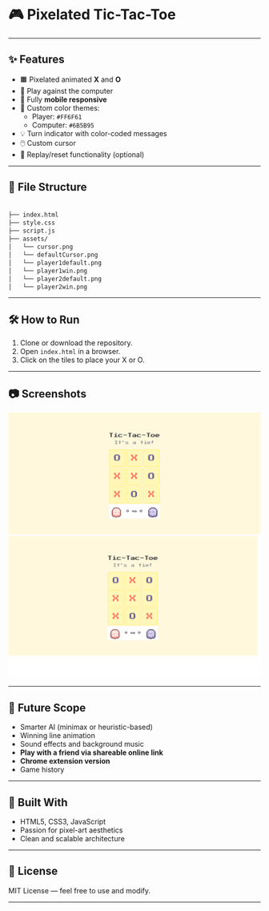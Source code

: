 ﻿# 🎮 Pixelated Tic-Tac-Toe
---

## ✨ Features

- 🟧 Pixelated animated **X** and **O**
- 🤖 Play against the computer
- 📱 Fully **mobile responsive**
- 🎨 Custom color themes:
  - Player: `#FF6F61`
  - Computer: `#6B5B95`
- 💡 Turn indicator with color-coded messages
- 🖱️ Custom cursor
- 🔁 Replay/reset functionality (optional)

---

## 📁 File Structure

```

├── index.html
├── style.css
├── script.js
├── assets/
│   └── cursor.png
│   └── defaultCursor.png
│   └── player1default.png
│   └── player1win.png
│   └── player2default.png
│   └── player2win.png
```
---

## 🛠 How to Run

1. Clone or download the repository.
2. Open `index.html` in a browser.
3. Click on the tiles to place your X or O.

---

## 📷 Screenshots


![Tie Game Board](./assets/screenshots/tieScreenshot.png)
![Player-1 win Game Board](./assets/screenshots/winScreenshot.png)

---

## 🚀 Future Scope

- Smarter AI (minimax or heuristic-based)
- Winning line animation
- Sound effects and background music
- **Play with a friend via shareable online link**
- **Chrome extension version**
- Game history

---

## 🧠 Built With

- HTML5, CSS3, JavaScript
- Passion for pixel-art aesthetics
- Clean and scalable architecture

---

## 📄 License

MIT License — feel free to use and modify.

---
```

